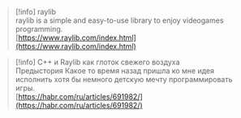 > [!info] raylib  
> raylib is a simple and easy-to-use library to enjoy videogames programming.  
> [https://www.raylib.com/index.html](https://www.raylib.com/index.html)  

> [!info] С++ и Raylib как глоток свежего воздуха  
> Предыстория Какое то время назад пришла ко мне идея исполнить хотя бы немного детскую мечту программировать игры.  
> [https://habr.com/ru/articles/691982/](https://habr.com/ru/articles/691982/)